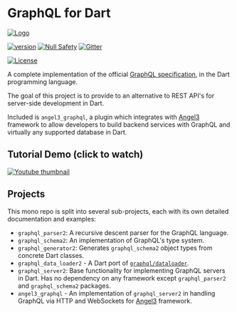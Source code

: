 # GraphQL for Dart

[![Logo](./img/angel_logo.png)](https://github.com/dukefirehawk/graphql_dart)

[![version](https://img.shields.io/badge/pub-v2.0.0-brightgreen)](https://pub.dartlang.org/packages/angel3_graphql)
[![Null Safety](https://img.shields.io/badge/null-safety-brightgreen)](https://dart.dev/null-safety)
[![Gitter](https://img.shields.io/gitter/room/nwjs/nw.js.svg)](https://gitter.im/angel_dart/discussion)

[![License](https://img.shields.io/github/license/dukefirehawk/graphql_dart)](https://github.com/dukefirehawk/graphql_dart/LICENSE)


A complete implementation of the official [GraphQL specification](https://graphql.github.io/graphql-spec/June2018/), in the Dart programming language.

The goal of this project is to provide to an alternative to REST API's for server-side development in Dart.

Included is `angel3_graphql`, a plugin which integrates with [Angel3](https://github.com/dukefirehawk/angel) framework to allow developers to build backend services with GraphQL and virtually any supported database in Dart.

## Tutorial Demo (click to watch)
[![Youtube thumbnail](video.png)](https://youtu.be/5x6S4kDODa8)

## Projects
This mono repo is split into several sub-projects, each with its own detailed documentation and examples:
* `graphql_parser2`: A recursive descent parser for the GraphQL language.
* `graphql_schema2`: An implementation of GraphQL's type system.
* `graphql_generator2`: Generates `graphql_schema2` object types from concrete Dart classes.
* `graphql_data_loader2` - A Dart port of [`graphql/dataloader`](https://github.com/graphql/dataloader).
* `graphql_server2`: Base functionality for implementing GraphQL servers in Dart. Has no dependency on any framework except `graphql_parser2` and `graphql_schema2` packages.
* `angel3_graphql` - An implementation of `graphql_server2` in handling GraphQL via HTTP and WebSockets for [Angel3](https://github.com/dukefirehawk/angel) framework.
